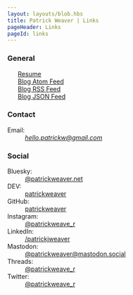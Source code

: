```yaml
---
layout: layouts/blob.hbs
title: Patrick Weaver | Links
pageHeader: Links
pageId: links
---
```


<!-- markdownlint-disable MD033 -->

<div class="section">
  <h3>General</h3>

  <ul class="links">
    <dt><a href="/resume">Resume</a></dt>
    <dt><a href="/feed.xml" target="blank">Blog Atom Feed</a></dt>
    <dt><a href="/rss.xml" target="blank">Blog RSS Feed</a></dt>
    <dt><a href="/feed.json" target="blank">Blog JSON Feed</a></dt>
  </ul>
</div>

<div class="section">
  <h3>Contact</h3>

  <dl class="links">
    <dt>Email:</dt>
    <dd>
      <address>
        <a href="mailto:hello.patrickw@gmail.com" target="_blank">
          hello.patrickw@gmail.com
        </a>
      </address>
  </dl>
</div>

<div class="section">
  <h3>Social</h3>

  <dl class="links">
    <dt>Bluesky:</dt>
    <dd>
      <a href="https://bsky.app/profile/patrickweaver.net" target="_blank">
        @patrickweaver.net
      </a>
    </dd>
    <dt>DEV:</dt>
    <dd>
      <a href="https://dev.to/patrickweaver" target="_blank">
        patrickweaver
      </a>
    </dd>
    <dt>GitHub:</dt>
    <dd>
      <a href="https://github.com/patrickweaver" target="_blank">
        patrickweaver
      </a>
    </dd>
    <dt>Instagram:</dt>
    <dd>
      <a
        href="https://www.instagram.com/patrickweave_r/"
        target="_blank"
      >
        @patrickweave_r
      </a>
    </dd>
    <dt>LinkedIn:</dt>
    <dd>
       <a
        href="https://www.linkedin.com/in/patrickjweaver/"
        target="_blank"
      >
        /patrickjweaver
      </a>
    </dd>
    <dt>Mastodon:</dt>
    <dd>
      <a
        href="https://mastodon.social/@patrickweaver"
        target="_blank"
      >
        @patrickweaver@mastodon.social
      </a>
    </dd>
    <dt>Threads:</dt>
    <dd>
      <a
        href="https://www.threads.net/@patrickweave_r"
        target="_blank"
      >
        @patrickweave_r
      </a>
    </dd>
    <dt>Twitter:</dt>
    <dd>
      <a href="https://twitter.com/patrickweave_r" target="_blank">
        @patrickweave_r
      </a>
    </dd>
  </dl>
</div>
